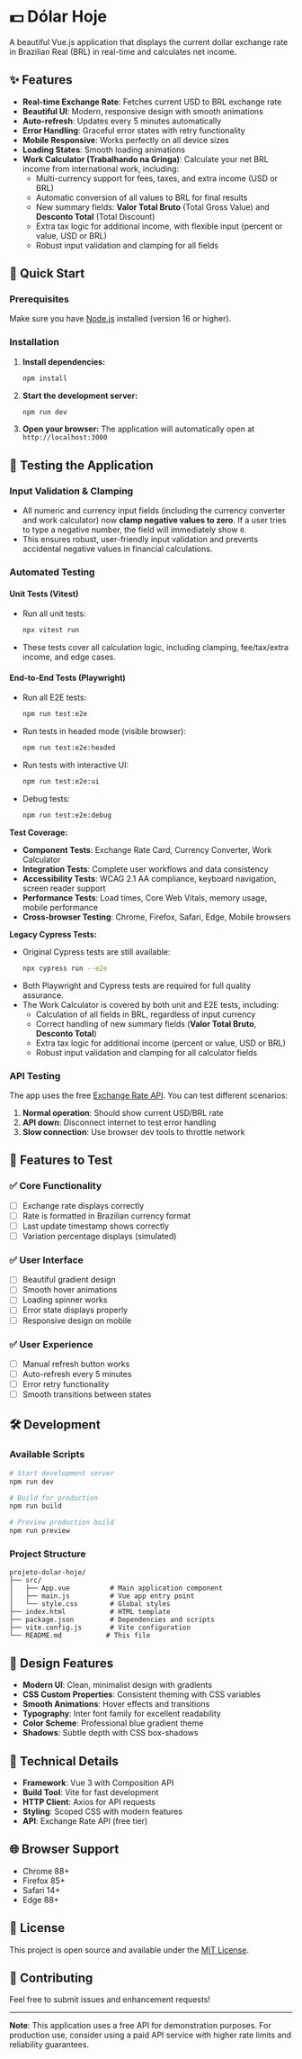 # 💵 Dólar Hoje

A beautiful Vue.js application that displays the current dollar exchange rate in Brazilian Real (BRL) in real-time and calculates net income.

## ✨ Features

- **Real-time Exchange Rate**: Fetches current USD to BRL exchange rate
- **Beautiful UI**: Modern, responsive design with smooth animations
- **Auto-refresh**: Updates every 5 minutes automatically
- **Error Handling**: Graceful error states with retry functionality
- **Mobile Responsive**: Works perfectly on all device sizes
- **Loading States**: Smooth loading animations
- **Work Calculator (Trabalhando na Gringa)**: Calculate your net BRL income from international work, including:
  - Multi-currency support for fees, taxes, and extra income (USD or BRL)
  - Automatic conversion of all values to BRL for final results
  - New summary fields: **Valor Total Bruto** (Total Gross Value) and **Desconto Total** (Total Discount)
  - Extra tax logic for additional income, with flexible input (percent or value, USD or BRL)
  - Robust input validation and clamping for all fields

## 🚀 Quick Start

### Prerequisites

Make sure you have [Node.js](https://nodejs.org/) installed (version 16 or higher).

### Installation

1. **Install dependencies:**
   ```bash
   npm install
   ```

2. **Start the development server:**
   ```bash
   npm run dev
   ```

3. **Open your browser:**
   The application will automatically open at `http://localhost:3000`

## 🧪 Testing the Application

### Input Validation & Clamping

- All numeric and currency input fields (including the currency converter and work calculator) now **clamp negative values to zero**. If a user tries to type a negative number, the field will immediately show `0`.
- This ensures robust, user-friendly input validation and prevents accidental negative values in financial calculations.

### Automated Testing

#### Unit Tests (Vitest)

- Run all unit tests:
  ```bash
  npx vitest run
  ```
- These tests cover all calculation logic, including clamping, fee/tax/extra income, and edge cases.

#### End-to-End Tests (Playwright)

- Run all E2E tests:
  ```bash
  npm run test:e2e
  ```
- Run tests in headed mode (visible browser):
  ```bash
  npm run test:e2e:headed
  ```
- Run tests with interactive UI:
  ```bash
  npm run test:e2e:ui
  ```
- Debug tests:
  ```bash
  npm run test:e2e:debug
  ```

**Test Coverage:**
- **Component Tests**: Exchange Rate Card, Currency Converter, Work Calculator
- **Integration Tests**: Complete user workflows and data consistency
- **Accessibility Tests**: WCAG 2.1 AA compliance, keyboard navigation, screen reader support
- **Performance Tests**: Load times, Core Web Vitals, memory usage, mobile performance
- **Cross-browser Testing**: Chrome, Firefox, Safari, Edge, Mobile browsers

**Legacy Cypress Tests:**
- Original Cypress tests are still available:
  ```bash
  npx cypress run --e2e
  ```
- Both Playwright and Cypress tests are required for full quality assurance.
- The Work Calculator is covered by both unit and E2E tests, including:
  - Calculation of all fields in BRL, regardless of input currency
  - Correct handling of new summary fields (**Valor Total Bruto**, **Desconto Total**)
  - Extra tax logic for additional income (percent or value, USD or BRL)
  - Robust input validation and clamping for all calculator fields

### API Testing

The app uses the free [Exchange Rate API](https://exchangerate-api.com/). You can test different scenarios:

1. **Normal operation**: Should show current USD/BRL rate
2. **API down**: Disconnect internet to test error handling
3. **Slow connection**: Use browser dev tools to throttle network

## 📱 Features to Test

### ✅ Core Functionality
- [ ] Exchange rate displays correctly
- [ ] Rate is formatted in Brazilian currency format
- [ ] Last update timestamp shows correctly
- [ ] Variation percentage displays (simulated)

### ✅ User Interface
- [ ] Beautiful gradient design
- [ ] Smooth hover animations
- [ ] Loading spinner works
- [ ] Error state displays properly
- [ ] Responsive design on mobile

### ✅ User Experience
- [ ] Manual refresh button works
- [ ] Auto-refresh every 5 minutes
- [ ] Error retry functionality
- [ ] Smooth transitions between states

## 🛠️ Development

### Available Scripts

```bash
# Start development server
npm run dev

# Build for production
npm run build

# Preview production build
npm run preview
```

### Project Structure

```
projeto-dolar-hoje/
├── src/
│   ├── App.vue          # Main application component
│   ├── main.js          # Vue app entry point
│   └── style.css        # Global styles
├── index.html           # HTML template
├── package.json         # Dependencies and scripts
├── vite.config.js       # Vite configuration
└── README.md           # This file
```

## 🎨 Design Features

- **Modern UI**: Clean, minimalist design with gradients
- **CSS Custom Properties**: Consistent theming with CSS variables
- **Smooth Animations**: Hover effects and transitions
- **Typography**: Inter font family for excellent readability
- **Color Scheme**: Professional blue gradient theme
- **Shadows**: Subtle depth with CSS box-shadows

## 🔧 Technical Details

- **Framework**: Vue 3 with Composition API
- **Build Tool**: Vite for fast development
- **HTTP Client**: Axios for API requests
- **Styling**: Scoped CSS with modern features
- **API**: Exchange Rate API (free tier)

## 🌐 Browser Support

- Chrome 88+
- Firefox 85+
- Safari 14+
- Edge 88+

## 📄 License

This project is open source and available under the [MIT License](LICENSE).

## 🤝 Contributing

Feel free to submit issues and enhancement requests!

---

**Note**: This application uses a free API for demonstration purposes. For production use, consider using a paid API service with higher rate limits and reliability guarantees. 